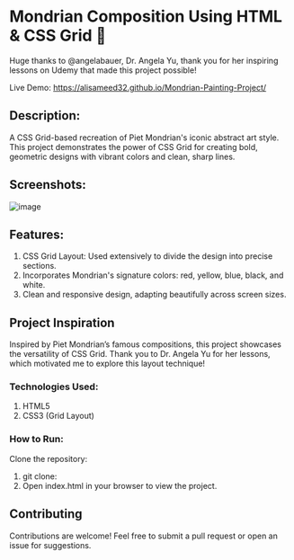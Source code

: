 # Mondrian Composition Using HTML & CSS Grid 🎨

Huge thanks to @angelabauer, Dr. Angela Yu, thank you for her inspiring lessons on Udemy that made this project possible!

Live Demo: https://alisameed32.github.io/Mondrian-Painting-Project/

## Description:

A CSS Grid-based recreation of Piet Mondrian's iconic abstract art style. This project demonstrates the power of CSS Grid for creating bold, geometric designs with vibrant colors and clean, sharp lines.

## Screenshots:

![image](https://github.com/user-attachments/assets/e3b4d308-ab6a-483e-b3c3-073f0a0bf51f)

## Features:

1. CSS Grid Layout: Used extensively to divide the design into precise sections.
2. Incorporates Mondrian's signature colors: red, yellow, blue, black, and white.
3. Clean and responsive design, adapting beautifully across screen sizes.

## Project Inspiration

Inspired by Piet Mondrian’s famous compositions, this project showcases the versatility of CSS Grid. Thank you to Dr. Angela Yu for her lessons, which motivated me to explore this layout technique!

### Technologies Used:

1. HTML5
2. CSS3 (Grid Layout)

### How to Run:

Clone the repository:
1. git clone:  
2. Open index.html in your browser to view the project.

## Contributing

Contributions are welcome! Feel free to submit a pull request or open an issue for suggestions.


